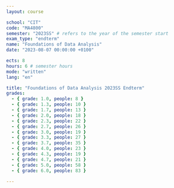 ```yaml
---
layout: course

school: "CIT"
code: "MA4800"
semester: "2023SS" # refers to the year of the semester start
exam_type: "endterm"
name: "Foundations of Data Analysis"
date: "2023-08-07 00:00:00 +0100"

ects: 8
hours: 6 # semester hours
mode: "written"
lang: "en"

title: "Foundations of Data Analysis 2023SS Endterm"
grades:
  - { grade: 1.0, people: 8 }
  - { grade: 1.3, people: 10 }
  - { grade: 1.7, people: 13 }
  - { grade: 2.0, people: 18 }
  - { grade: 2.3, people: 22 }
  - { grade: 2.7, people: 26 }
  - { grade: 3.0, people: 19 }
  - { grade: 3.3, people: 27 }
  - { grade: 3.7, people: 35 }
  - { grade: 4.0, people: 23 }
  - { grade: 4.3, people: 19 }
  - { grade: 4.7, people: 21 }
  - { grade: 5.0, people: 58 }
  - { grade: 6.0, people: 83 }

---
```



